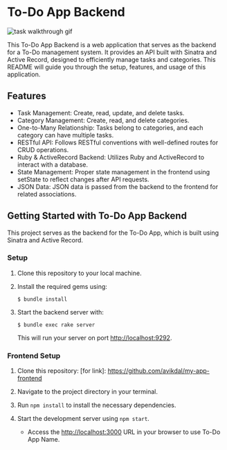 # To-Do App Backend

![task walkthrough gif](https://media.giphy.com/media/v1.Y2lkPTc5MGI3NjExcmlnYjFiYm1tZWk2bDFkZGJib3NpMjNwczNzNjl6c2d5cmRvNHoxMSZlcD12MV9pbnRlcm5hbF9naWZfYnlfaWQmY3Q9Zw/46G23jBVb86gBdSDA5/giphy.gif)

This To-Do App Backend is a web application that serves as the backend for a To-Do management system. It provides an API built with Sinatra and Active Record, designed to efficiently manage tasks and categories. This README will guide you through the setup, features, and usage of this application.

## Features

- Task Management: Create, read, update, and delete tasks.
- Category Management: Create, read, and delete categories.
- One-to-Many Relationship: Tasks belong to categories, and each category can have multiple tasks.
- RESTful API: Follows RESTful conventions with well-defined routes for CRUD operations.
- Ruby & ActiveRecord Backend: Utilizes Ruby and ActiveRecord to interact with a database.
- State Management: Proper state management in the frontend using setState to reflect changes after API requests.
- JSON Data: JSON data is passed from the backend to the frontend for related associations.

## Getting Started with To-Do App Backend

This project serves as the backend for the To-Do App, which is built using Sinatra and Active Record.

### Setup

1. Clone this repository to your local machine.

2. Install the required gems using:

   ```console
   $ bundle install
   ```

3. Start the backend server with:

    ```console
    $ bundle exec rake server
    ```

    This will run your server on port
    [http://localhost:9292](http://localhost:9292).

### Frontend Setup

1. Clone this repository: [for link]: https://github.com/avikdal/my-app-frontend

2. Navigate to the project directory in your terminal.

3. Run `npm install` to install the necessary dependencies.

4. Start the development server using `npm start`.
      - Access the [http://localhost:3000](http://localhost:3000) URL in your browser to use To-Do App Name.